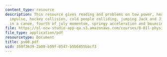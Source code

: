 ```yaml
---
content_type: resource
description: This resource gives reading and problems on tow power, heart power, bat
  impulse, hockey collision, cold people colliding, jumping Jack and Jill, walking
  in a canoe, fourth of july momentum, springy acceleration and bouncing cheddar.
file: https://ol-ocw-studio-app-qa.s3.amazonaws.com/courses/8-01l-physics-i-classical-mechanics-fall-2005/350f36392a00b55f0547b5b6855bbcf3_ps08.pdf
file_type: application/pdf
resourcetype: Document
title: ps08.pdf
uid: 350f3639-2a00-b55f-0547-b5b6855bbcf3
---
```

